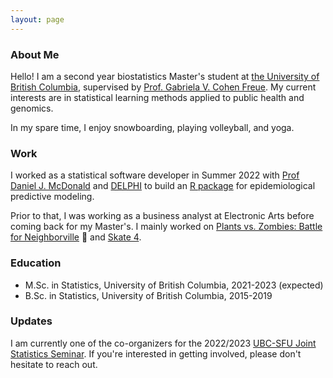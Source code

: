 ```yaml
---
layout: page
---
```


### About Me
Hello! I am a second year biostatistics Master's student at [the University of
British Columbia](https://www.stat.ubc.ca/), supervised by [Prof. 
Gabriela V. Cohen Freue](https://www.stat.ubc.ca/users/gabriela-v-cohen-freue). 
My current interests are in statistical learning methods applied to public health
and genomics. 

In my spare time, I enjoy snowboarding, playing volleyball, and yoga. 
### Work
I worked as a statistical software developer in Summer 2022 with 
[Prof Daniel J. McDonald](https://www.stat.ubc.ca/users/daniel-j-mcdonald) and 
[DELPHI](https://delphi.cmu.edu/) to build an 
[R package](https://cmu-delphi.github.io/epipredict/index.html) for epidemiological 
predictive modeling. 

Prior to that, I was working as a business analyst at Electronic Arts before coming back
for my Master's. I mainly worked on
[Plants vs. Zombies: Battle for Neighborville](https://www.ea.com/games/plants-vs-zombies/plants-vs-zombies-battle-for-neighborville) :sunflower:
and [Skate 4](https://twitter.com/skateea).

### Education
* M.Sc. in Statistics, University of British Columbia, 2021-2023 (expected)
* B.Sc. in Statistics, University of British Columbia, 2015-2019

### Updates

I am currently one of the co-organizers for the 2022/2023 
[UBC-SFU Joint Statistics Seminar](https://ubc-stat-grad.github.io/ubc-sfu). 
If you're interested in getting involved, please don't hesitate to reach out.